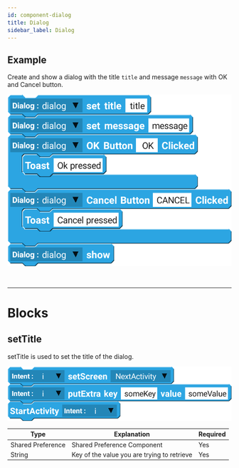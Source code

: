 ```yaml
---
id: component-dialog
title: Dialog
sidebar_label: Dialog
---
```


## Example

Create and show a dialog with the title `title` and message `message` with OK and Cancel button.

![example](assets/dialog/example.png)

<br/>

--------------------

# Blocks

## setTitle

setTitle is used to set the title of the dialog. 

![set title](assets/intent/example.png)

| Type              | Explanation                                 | Required |
| ----------------- | ------------------------------------------- | -------- |
| Shared Preference | Shared Preference Component                 | Yes      |
| String            | Key of the value you are trying to retrieve | Yes      |